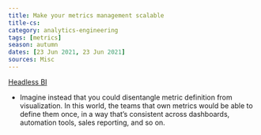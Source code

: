 ```yaml
---
title: Make your metrics management scalable
title-cs: 
category: analytics-engineering
tags: [metrics]
season: autumn
dates: [23 Jun 2021, 23 Jun 2021]
sources: Misc
---
```


[Headless BI](https://basecase.vc/blog/headless-bi)
* Imagine instead that you could disentangle metric definition from visualization. In this world, the teams that own metrics would be able to define them once, in a way that’s consistent across dashboards, automation tools, sales reporting, and so on.